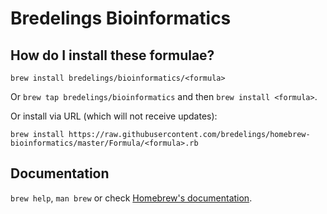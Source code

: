 # Bredelings Bioinformatics

## How do I install these formulae?
`brew install bredelings/bioinformatics/<formula>`

Or `brew tap bredelings/bioinformatics` and then `brew install <formula>`.

Or install via URL (which will not receive updates):

```
brew install https://raw.githubusercontent.com/bredelings/homebrew-bioinformatics/master/Formula/<formula>.rb
```

## Documentation
`brew help`, `man brew` or check [Homebrew's documentation](https://docs.brew.sh).
